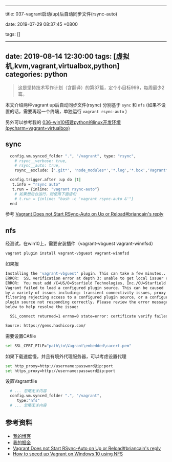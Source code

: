 
---

title: 037-vagrant启动(up)后自动同步文件(rsync-auto)

date: 2019-07-29 08:37:45 +0800

tags: []

---
date: 2019-08-14 12:30:00
tags: [虚拟机,kvm,vagrant,virtualbox,python]
categories: python
---

> 这是坚持技术写作计划（含翻译）的第37篇，定个小目标999，每周最少2篇。


本文介绍两种vagrant up后自动同步文件(rsync) 分别基于 `sync` 和 `nfs` (如果不设置的话，需要再起一个终端，单独运行 `vagrant rsync-auto` )

另外可以参考我的 [036-win10搭建python的linux开发环境(pycharm+vagrant+virtualbox)](https://juejin.im/post/5d3a55ece51d454f71439dd2)

<!-- more -->
<a name="M2lMe"></a>
## sync

```bash
  config.vm.synced_folder ".", "/vagrant", type: "rsync",
    # rsync__verbose: true,
    # rsync__auto: true,
    rsync__exclude: ['.git*', 'node_modules*','*.log','*.box','Vagrantfile']

  config.trigger.after :up do |t|
   t.info = "rsync auto"
   t.run = {inline: "vagrant rsync-auto"}
    # 如果想后台运行，则使用下面语句
    # t.run = {inline: "bash -c 'vagrant rsync-auto &'"}
  end
```

参考 [Vagrant Does not Start RSync-Auto on Up or Reload#briancain's reply](https://github.com/hashicorp/vagrant/issues/10002#issuecomment-419503397)

<a name="3GPil"></a>
## nfs

经测试，在win10上，需要安装插件（vagrant-vbguest vagrant-winnfsd）

```bash
vagrant plugin install vagrant-vbguest vagrant-winnfsd
```
如果报

```bash
Installing the 'vagrant-vbguest' plugin. This can take a few minutes...
ERROR:  SSL verification error at depth 3: unable to get local issuer certificate (20)
ERROR:  You must add /C=US/O=Starfield Technologies, Inc./OU=Starfield Class 2 Certification Authority to your local trusted store
Vagrant failed to load a configured plugin source. This can be caused
by a variety of issues including: transient connectivity issues, proxy
filtering rejecting access to a configured plugin source, or a configured
plugin source not responding correctly. Please review the error message
below to help resolve the issue:

  SSL_connect returned=1 errno=0 state=error: certificate verify failed (https://gems.hashicorp.com/specs.4.8.gz)

Source: https://gems.hashicorp.com/
```
需要设置CAfile

```bash
set SSL_CERT_FILE="path\to\Vagrant\embedded\cacert.pem"
```
如果下载速度慢，并且有境外代理服务器，可以考虑设置代理

```bash
set http_proxy=http://username:password@ip:port
set https_proxy=http://username:password@ip:port
```

设置Vagrantfile
```bash
  # ... 忽略无关内容
  config.vm.synced_folder ".", "/vagrant",
     type:"nfs"
  # ... 忽略无关内容
```

<a name="qruRF"></a>
## 参考资料

- [我的博客](https://anjia0532.github.io/2019/08/14/vagrant-startup-run-rsync/)
- [我的掘金](https://juejin.im/post/5d562b5e5188252d43756db8)
- [Vagrant Does not Start RSync-Auto on Up or Reload#briancain's reply](https://github.com/hashicorp/vagrant/issues/10002#issuecomment-419503397)
- [How to speed up Vagrant on Windows 10 using NFS](https://peshmerge.io/how-to-speed-up-vagrant-on-windows-10-using-nfs/)

